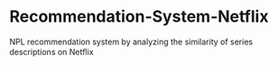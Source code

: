 # Recommendation-System-Netflix
NPL recommendation system by analyzing the similarity of series descriptions on Netﬂix
